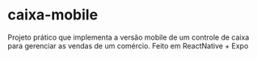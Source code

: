 # caixa-mobile
Projeto prático que implementa a versão mobile de um controle de caixa para gerenciar as vendas de um comércio. Feito em ReactNative + Expo
